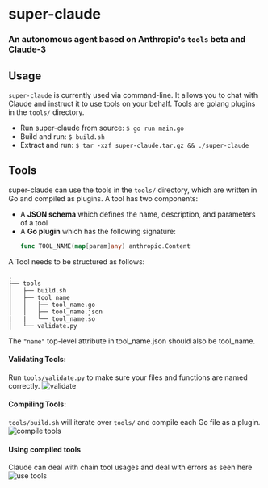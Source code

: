 # super-claude
### An autonomous agent based on Anthropic's `tools` beta and Claude-3

## Usage
`super-claude` is currently used via command-line. It allows you to chat with Claude and instruct it to use tools on your behalf. Tools are golang plugins in the `tools/` directory.
- Run super-claude from source: `$ go run main.go` 
- Build and run: `$ build.sh`
- Extract and run: `$ tar -xzf super-claude.tar.gz && ./super-claude`

## Tools
super-claude can use the tools in the `tools/` directory, which are written in Go and compiled as plugins. A tool has two components:
- A **JSON schema** which defines the name, description, and parameters of a tool
- A **Go plugin** which has the following signature: 
    ```Go
    func TOOL_NAME(map[param]any) anthropic.Content
    ```
A Tool needs to be structured as follows:

```
.
├── tools
│   ├── build.sh
│   ├── tool_name
│   │   ├── tool_name.go
│   │   ├── tool_name.json
|   |   └── tool_name.so
│   └── validate.py
```

The `"name"` top-level attribute in tool_name.json should also be tool_name. 
#### Validating Tools:
Run `tools/validate.py` to make sure your files and functions are named correctly.
![validate](https://i.imgur.com/JTJT8DK.gif)

#### Compiling Tools:
`tools/build.sh` will iterate over `tools/` and compile each Go file as a plugin.
![compile tools](https://i.imgur.com/WLym53o.gif)


#### Using compiled tools
Claude can deal with chain tool usages and deal with errors as seen here
![use tools](https://i.imgur.com/UxDWiyr.gif)